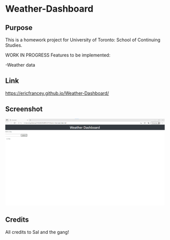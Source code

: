 # Weather-Dashboard

## Purpose

This is a homework project for University of Toronto: School of Continuing Studies.

WORK IN PROGRESS
Features to be implemented:

-Weather data

## Link
https://ericfrancey.github.io/Weather-Dashboard/

## Screenshot
  ![Alt text](assets/WDscreen.png?raw=true "Screenshot")

  
## Credits
All credits to Sal and the gang!
